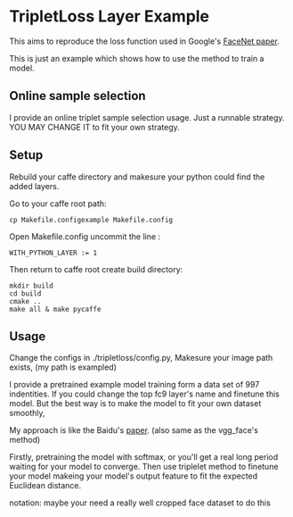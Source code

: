 # TripletLoss Layer Example

This aims to reproduce the loss function used in Google's [FaceNet paper](http://arxiv.org/abs/1503.03832v1).

This is just an example which shows how to use the method to train a model.

## Online sample selection

I provide an online triplet sample selection usage. Just a runnable strategy. YOU MAY CHANGE IT to fit your own strategy.

## Setup

Rebuild your caffe directory and makesure your python could find the added layers.

Go to your caffe root path:
	
	cp Makefile.configexample Makefile.config
	
Open Makefile.config uncommit the line :

	WITH_PYTHON_LAYER := 1
	
Then return to caffe root create build directory:

	mkdir build
	cd build
	cmake ..
	make all & make pycaffe
    
## Usage

Change the configs in ./tripletloss/config.py, Makesure your image path exists, (my path is exampled)

I provide a pretrained example model training form a data set of 997 indentities. If you could change the top fc9 layer's name and finetune this model.
But the best way is to make the model to fit your own dataset smoothly,

My approach is like the Baidu's [paper](https://arxiv.org/ftp/arxiv/papers/1506/1506.07310.pdf). (also same as the vgg_face's method)

Firstly, pretraining the model with softmax, or you'll get a real long period waiting for your model to converge.
Then use triplelet method to finetune your model makeing your model's output feature to fit the expected Euclidean distance.

notation: maybe your need a really well cropped face dataset to do this
